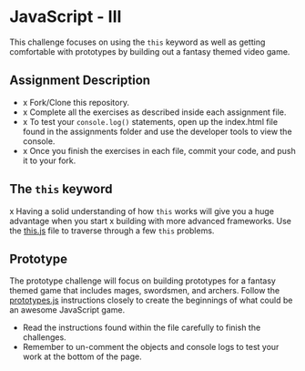 # JavaScript - III
This challenge focuses on using the `this` keyword as well as getting comfortable with prototypes by building out a fantasy themed video game.   

## Assignment Description

* x Fork/Clone this repository.
* x Complete all the exercises as described inside each assignment file.
* x To test your `console.log()` statements, open up the index.html file found in the assignments folder and use the developer tools to view the console.  
* x Once you finish the exercises in each file, commit your code, and push it to your fork. 

## The `this` keyword

x Having a solid understanding of how `this` works will give you a huge advantage when you start 
x    building with more advanced frameworks. Use the [this.js](assignments/this.js) file to traverse through a few `this` problems.

## Prototype

The prototype challenge will focus on building prototypes for a fantasy themed game that includes mages, swordsmen, and archers.  Follow the [prototypes.js](assignments/this.js) instructions closely to create the beginnings of what could be an awesome JavaScript game.

* Read the instructions found within the file carefully to finish the challenges. 
* Remember to un-comment the objects and console logs to test your work at the bottom of the page.
